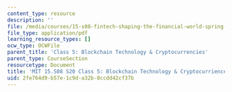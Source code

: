 ```yaml
---
content_type: resource
description: ''
file: /media/courses/15-s08-fintech-shaping-the-financial-world-spring-2020/2fe764d9b57e1c9da32b0ccdd42cf37b_MIT15-S08S20_class5.pdf
file_type: application/pdf
learning_resource_types: []
ocw_type: OCWFile
parent_title: 'Class 5: Blockchain Technology & Cryptocurrencies'
parent_type: CourseSection
resourcetype: Document
title: 'MIT 15.S08 S20 Class 5: Blockchain Technology & Cryptocurriences'
uid: 2fe764d9-b57e-1c9d-a32b-0ccdd42cf37b
---
```

